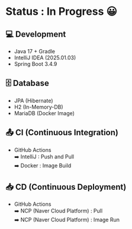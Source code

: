 # Status : In Progress 😀

## 💻 Development

- Java 17 + Gradle
- IntelliJ IDEA (2025.01.03)
- Spring Boot 3.4.9

## 🗄 Database
- JPA (Hibernate)
- H2 (In-Memory-DB)
- MariaDB (Docker Image)

## 📤 CI (Continuous Integration)
- GitHub Actions  
  ➡️ IntelliJ : Push and Pull️️  
  ➡️ Docker : Image Build


## 📥 CD (Continuous Deployment)
- GitHub Actions  
  ➡️ NCP (Naver Cloud Platform) : Pull  
  ➡️ NCP (Naver Cloud Platform) : Image Run